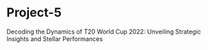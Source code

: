 # Project-5
Decoding the Dynamics of T20 World Cup 2022: Unveiling Strategic Insights and Stellar Performances
